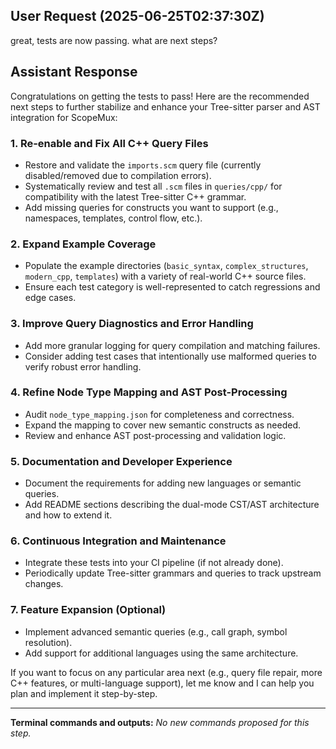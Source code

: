 ## User Request (2025-06-25T02:37:30Z)

great, tests are now passing. what are next steps?

## Assistant Response

Congratulations on getting the tests to pass! Here are the recommended next steps to further stabilize and enhance your Tree-sitter parser and AST integration for ScopeMux:

### 1. Re-enable and Fix All C++ Query Files
- Restore and validate the `imports.scm` query file (currently disabled/removed due to compilation errors).
- Systematically review and test all `.scm` files in `queries/cpp/` for compatibility with the latest Tree-sitter C++ grammar.
- Add missing queries for constructs you want to support (e.g., namespaces, templates, control flow, etc.).

### 2. Expand Example Coverage
- Populate the example directories (`basic_syntax`, `complex_structures`, `modern_cpp`, `templates`) with a variety of real-world C++ source files.
- Ensure each test category is well-represented to catch regressions and edge cases.

### 3. Improve Query Diagnostics and Error Handling
- Add more granular logging for query compilation and matching failures.
- Consider adding test cases that intentionally use malformed queries to verify robust error handling.

### 4. Refine Node Type Mapping and AST Post-Processing
- Audit `node_type_mapping.json` for completeness and correctness.
- Expand the mapping to cover new semantic constructs as needed.
- Review and enhance AST post-processing and validation logic.

### 5. Documentation and Developer Experience
- Document the requirements for adding new languages or semantic queries.
- Add README sections describing the dual-mode CST/AST architecture and how to extend it.

### 6. Continuous Integration and Maintenance
- Integrate these tests into your CI pipeline (if not already done).
- Periodically update Tree-sitter grammars and queries to track upstream changes.

### 7. Feature Expansion (Optional)
- Implement advanced semantic queries (e.g., call graph, symbol resolution).
- Add support for additional languages using the same architecture.

If you want to focus on any particular area next (e.g., query file repair, more C++ features, or multi-language support), let me know and I can help you plan and implement it step-by-step.

---

**Terminal commands and outputs:**
_No new commands proposed for this step._
